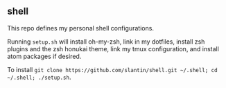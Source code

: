 ## shell

This repo defines my personal shell configurations.

Running `setup.sh` will install oh-my-zsh, link in my dotfiles, install zsh plugins and the zsh honukai theme, link my tmux configuration, and install atom packages if desired.

To install `git clone https://github.com/slantin/shell.git ~/.shell; cd ~/.shell; ./setup.sh`.
